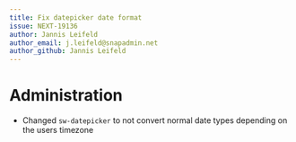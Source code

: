 ```yaml
---
title: Fix datepicker date format
issue: NEXT-19136
author: Jannis Leifeld
author_email: j.leifeld@snapadmin.net
author_github: Jannis Leifeld
---
```

# Administration
* Changed `sw-datepicker` to not convert normal date types depending on the users timezone 

